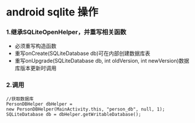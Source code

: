 # android sqlite 操作
### 1.继承SQLiteOpenHelper，并重写相关函数
  * 必须重写构造函数
  * 重写onCreate(SQLiteDatabase db)可在内部创建数据库表
  * 重写onUpgrade(SQLiteDatabase db, int oldVersion, int newVersion)数据库版本更新时调用
 
### 2.调用
    //获取数据库
    PersonDBHelper dbHelper = 
    new PersonDBHelper(MainActivity.this, "person_db", null, 1);
    SQLiteDatabase db = dbHelper.getWritableDatabase();